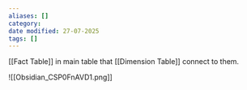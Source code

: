 ```yaml
---
aliases: []
category:
date modified: 27-07-2025
tags: []
---
```

[[Fact Table]] in main table that [[Dimension Table]] connect to them.

![[Obsidian_CSP0FnAVD1.png]]